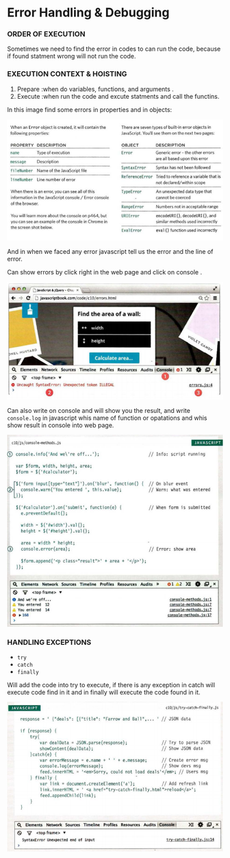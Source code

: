 # Error Handling & Debugging

### ORDER OF EXECUTION

Sometimes we need to find the error in codes to can run the code, because if found statment wrong will not run the code.

### EXECUTION CONTEXT & HOISTING

1.  Prepare :when do variables, functions, and arguments .
2.  Execute :when run the code and excute statments and call the functins.

In this image find some errors in properties and in objects: 

![](imgs/error.PNG)

And in when we faced any error javascript tell us the error and the line of error.

Can show errors by click right in the web page and click on console .

![](imgs/console.PNG)

Can also write on console and will show you the result, and write `console.log` in javascript whis name of function or opatations and whis show result in console into web page.

![](imgs/console2.PNG)

### HANDLING EXCEPTIONS 

- `try`
- `catch`
- `finally`

Will add the code into try to execute, if there is any exception in catch will execute code find in it and in finally will execute the code found in it.

![](imgs/try.PNG)




